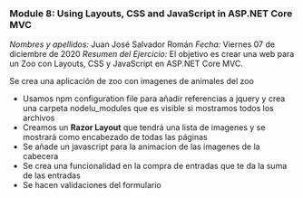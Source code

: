 ### Module 8: Using Layouts, CSS and JavaScript in ASP.NET Core MVC


*Nombres y apellidos:* Juan José Salvador Román
*Fecha:* Viernes 07 de diciembre de 2020
*Resumen del Ejercicio:* El objetivo es crear una web para un Zoo con Layouts, CSS y JavaScript en ASP.NET Core MVC.

Se crea una aplicación de zoo con imagenes de animales del zoo

- Usamos npm configuration file para añadir referencias a jquery y crea una carpeta nodelu_modules que es visible si mostramos todos los archivos
- Creamos un **Razor Layout** que tendrá una lista de imagenes y se mostrará como encabezado de todas las páginas
- Se añade un javascript para la animacion de las imagenes de la cabecera
- Se crea una funcionalidad en la compra de entradas que te da la suma de las entradas
- Se hacen validaciones del formulario
